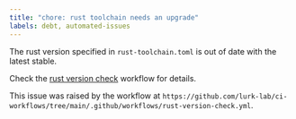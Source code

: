 ```yaml
---
title: "chore: rust toolchain needs an upgrade"
labels: debt, automated-issues
---
```


The rust version specified in `rust-toolchain.toml` is out of date with the latest stable.

Check the [rust version check]({{env.WORKFLOW_URL}}) workflow for details.

This issue was raised by the workflow at `https://github.com/lurk-lab/ci-workflows/tree/main/.github/workflows/rust-version-check.yml`.